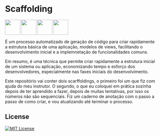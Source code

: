 # Scaffolding

<img src="https://cdn.jsdelivr.net/gh/devicons/devicon@latest/icons/csharp/csharp-plain.svg" align="left" width="50" height="50"/>
<img src="https://cdn.jsdelivr.net/gh/devicons/devicon@latest/icons/html5/html5-plain.svg" align="left" width="50" height="50"/> 
<img src="https://cdn.jsdelivr.net/gh/devicons/devicon@latest/icons/css3/css3-plain.svg" align="left" width="50" height="50"/>
<img src="https://cdn.jsdelivr.net/gh/devicons/devicon@latest/icons/javascript/javascript-plain.svg" align="center" width="50" height="50"/>
<br>

É um processo automatizado de geração de código para criar rapidamente a estrutura básica de uma aplicação, modelos de views, facilitando o desenvolvimento inicial e a implemnetação de funcionalidades comuns. 

Em resumo, é uma técnica que permite criar rapidamente a estrutura inicial de um sistema ou aplicação, economizando tempo e esforço dos desenvolvedores, especialmente nas fases iniciais do desenvolvimento.

Este repositório vai conter dois scarffoldings, o primeiro foi um que fiz com ajuda do meu instrutor. O segundo, o que eu coloquei em prática sozinha depois de ter aprendido a fazer, depois de muitas tentativas, por isso os números não são sequenciais. Fiz um caderno de anotação com o passo a passo de como criar, e vou atualizando até terminar o processo.

## License 

[![MIT License](https://img.shields.io/badge/License-MIT-%231C003F.svg)](./LICENSE)
